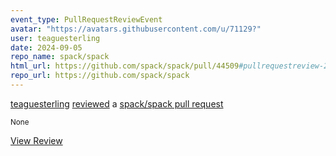 ```yaml
---
event_type: PullRequestReviewEvent
avatar: "https://avatars.githubusercontent.com/u/71129?"
user: teaguesterling
date: 2024-09-05
repo_name: spack/spack
html_url: https://github.com/spack/spack/pull/44509#pullrequestreview-2281722719
repo_url: https://github.com/spack/spack
---
```


<a href='https://github.com/teaguesterling' target='_blank'>teaguesterling</a> <a href='https://github.com/spack/spack/pull/44509#pullrequestreview-2281722719' target='_blank'>reviewed</a> a <a href='https://github.com/spack/spack/pull/44509' target='_blank'>spack/spack pull request</a>

<small>None</small>

<a href='https://github.com/spack/spack/pull/44509#pullrequestreview-2281722719' target='_blank'>View Review</a>